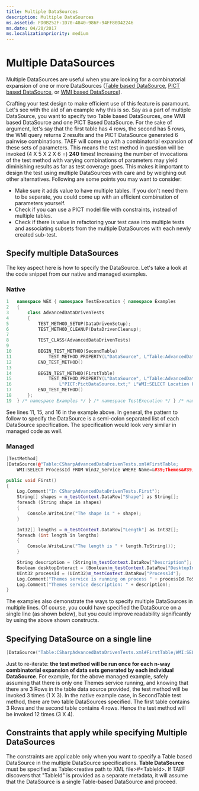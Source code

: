```yaml
---
title: Multiple DataSources
description: Multiple DataSources
ms.assetid: FD0B252F-1D70-4840-986F-94FF80D42246
ms.date: 04/20/2017
ms.localizationpriority: medium
---
```


# Multiple DataSources


Multiple DataSources are useful when you are looking for a combinatorial expansion of one or more DataSources ([Table based DataSource](table-data-source.md), [PICT based DataSource](pict-data-source.md), or [WMI based DataSource](wmi-data-source.md)).

Crafting your test design to make efficient use of this feature is paramount. Let's see with the aid of an example why this is so. Say as a part of multiple DataSource, you want to specify two Table based DataSources, one WMI based DataSource and one PICT Based DataSource. For the sake of argument, let's say that the first table has 4 rows, the second has 5 rows, the WMI query returns 2 results and the PICT DataSource generated 6 pairwise combinations. TAEF will come up with a combinatorial expansion of these sets of parameters. This means the test method in question will be invoked (4 X 5 X 2 X 6 =) **240** times! Increasing the number of invocations of the test method with varying combinations of parameters may yield diminishing results as far as test coverage goes. This makes it important to design the test using multiple DataSources with care and by weighing out other alternatives. Following are some points you may want to consider:

-   Make sure it adds value to have multiple tables. If you don't need them to be separate, you could come up with an efficient combination of parameters yourself.
-   Check if you can use a PICT model file with constraints, instead of multiple tables.
-   Check if there is value in refactoring your test case into multiple tests and associating subsets from the multiple DataSources with each newly created sub-test.

## <span id="Specify_multiple_DataSources"></span><span id="specify_multiple_datasources"></span><span id="SPECIFY_MULTIPLE_DATASOURCES"></span>Specify multiple DataSources


The key aspect here is how to specify the DataSource. Let's take a look at the code snippet from our native and managed examples.

### <span id="Native"></span><span id="native"></span><span id="NATIVE"></span>Native

```cpp
1   namespace WEX { namespace TestExecution { namespace Examples
2   {
3       class AdvancedDataDrivenTests
4       {
5           TEST_METHOD_SETUP(DataDrivenSetup);
6           TEST_METHOD_CLEANUP(DataDrivenCleanup);
7
8           TEST_CLASS(AdvancedDataDrivenTests)
9
10          BEGIN_TEST_METHOD(SecondTable)
11              TEST_METHOD_PROPERTY(L"DataSource", L"Table:AdvancedDataDrivenTests.xml#Table2;Table:CppTestLevelDataSource.xml#NestedTable")
12          END_TEST_METHOD()
13
14          BEGIN_TEST_METHOD(FirstTable)
15              TEST_METHOD_PROPERTY(L"DataSource", L"Table:AdvancedDataDrivenTests.xml#Table1;"
16                  L"PICT:PictDataSource.txt;" L"WMI:SELECT Location FROM Win32_StartupCommand")
17          END_TEST_METHOD()
18      };
19  } /* namespace Examples */ } /* namespace TestExecution */ } /* namespace WEX */
```

See lines 11, 15, and 16 in the example above. In general, the pattern to follow to specify the DataSource is a semi-colon separated list of each DataSource specification. The specification would look very similar in managed code as well.

### <span id="Managed"></span><span id="managed"></span><span id="MANAGED"></span>Managed

```cpp
[TestMethod]
[DataSource(@"Table:CSharpAdvancedDataDrivenTests.xml#FirstTable;
    WMI:SELECT ProcessId FROM Win32_Service WHERE Name=&#39;Themes&#39;")]

public void First()
{
    Log.Comment("In CSharpAdvancedDataDrivenTests.First");
    String[] shapes = m_testContext.DataRow["Shape"] as String[];
    foreach (String shape in shapes)
    {
        Console.WriteLine("The shape is " + shape);
    }

    Int32[] lengths = m_testContext.DataRow["Length"] as Int32[];
    foreach (int length in lengths)
    {
        Console.WriteLine("The length is " + length.ToString());
    }

    String description = (String)m_testContext.DataRow["Description"];
    Boolean desktopInteract = (Boolean)m_testContext.DataRow["DesktopInteract"];
    UInt32 processId = (UInt32)m_testContext.DataRow["ProcessId"];
    Log.Comment("Themes service is running on process " + processId.ToString());
    Log.Comment("Themes service description: " + description);
}
```

The examples also demonstrate the ways to specify multiple DataSources in multiple lines. Of course, you could have specified the DataSource on a single line (as shown below), but you could improve readability significantly by using the above shown constructs.

## <span id="Specifying_DataSource_on_a_single_line"></span><span id="specifying_datasource_on_a_single_line"></span><span id="SPECIFYING_DATASOURCE_ON_A_SINGLE_LINE"></span>Specifying DataSource on a single line


```cpp
[DataSource("Table:CSharpAdvancedDataDrivenTests.xml#FirstTable;WMI:SELECT ProcessId FROM Win32_Service WHERE Name=&#39;Themes&#39;")]
```

Just to re-iterate: **the test method will be run once for each n-way combinatorial expansion of data sets generated by each individual DataSource**. For example, for the above managed example, safely assuming that there is only one Themes service running, and knowing that there are 3 Rows in the table data source provided, the test method will be invoked 3 times (1 X 3). In the native example case, in SecondTable test method, there are two table DataSources specified. The first table contains 3 Rows and the second table contains 4 rows. Hence the test method will be invoked 12 times (3 X 4).

## <span id="Constraints_that_apply_while_specifying_Multiple_DataSources"></span><span id="constraints_that_apply_while_specifying_multiple_datasources"></span><span id="CONSTRAINTS_THAT_APPLY_WHILE_SPECIFYING_MULTIPLE_DATASOURCES"></span>Constraints that apply while specifying Multiple DataSources


The constraints are applicable only when you want to specify a Table based DataSource in the multiple DataSource specifications. **Table DataSource** must be specified as Table:&lt;reative path to XML file&gt;\#&lt;TableId&gt;. If TAEF discovers that "TableId" is provided as a separate metadata, it will assume that the DataSource is a single Table-based DataSource and proceed.

 

 






